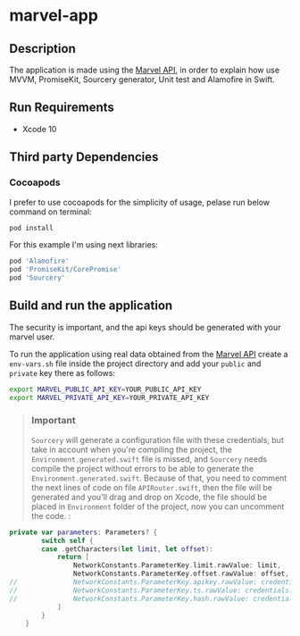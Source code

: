 # marvel-app

## Description

The application is made using the [Marvel API](https://developer.marvel.com), in order to explain how use MVVM, PromiseKit, Sourcery generator, Unit test and Alamofire in Swift.

## Run Requirements

* Xcode 10

## Third party Dependencies 

### Cocoapods

I prefer to use cocoapods for the simplicity of usage, pelase run below command on terminal:

```bash
pod install
```

For this example I'm using next libraries:

```ruby 
pod 'Alamofire'
pod 'PromiseKit/CorePromise'
pod 'Sourcery'
```

## Build and run the application

The security is important, and the api keys should be generated with your marvel user.

To run the application using real data obtained from the [Marvel API](https://developer.marvel.com) create a `env-vars.sh` file inside the project directory and add your `public` and `private` key there as follows:

``` bash
export MARVEL_PUBLIC_API_KEY=YOUR_PUBLIC_API_KEY
export MARVEL_PRIVATE_API_KEY=YOUR_PRIVATE_API_KEY
```

> ### Important
> `Sourcery` will generate a configuration file with these credentials, but take in account when you're compiling the project, the `Environment.generated.swift` file is missed, and `Sourcery` needs compile the project without errors to be able to generate the `Environment.generated.swift`. Because of that, you need to comment the next lines of code on file `APIRouter.swift`, then the file will be generated and you'll drag and drop on Xcode, the file should be placed in `Environment` folder of the project, now you can uncomment the code. :

```swift
private var parameters: Parameters? {
		switch self {
		case .getCharacters(let limit, let offset):
			return [
				NetworkConstants.ParameterKey.limit.rawValue: limit,
				NetworkConstants.ParameterKey.offset.rawValue: offset,
//				NetworkConstants.ParameterKey.apikey.rawValue: credentials.publicApiKey,
//				NetworkConstants.ParameterKey.ts.rawValue: credentials.timestamp,
//				NetworkConstants.ParameterKey.hash.rawValue: credentials.hash
			]
		}
	}
```